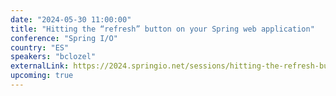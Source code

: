 ```yaml
---
date: "2024-05-30 11:00:00"
title: "Hitting the “refresh” button on your Spring web application"
conference: "Spring I/O"
country: "ES"
speakers: "bclozel"
externalLink: https://2024.springio.net/sessions/hitting-the-refresh-button-on-your-spring-web-application/
upcoming: true
---
```

